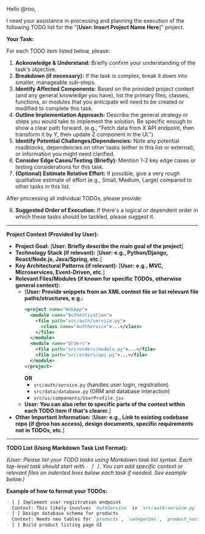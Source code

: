 Hello @roo,

I need your assistance in processing and planning the execution of the following TODO list for the "[**User: Insert Project Name Here**]" project.

**Your Task:**

For each TODO item listed below, please:

1.  **Acknowledge & Understand:** Briefly confirm your understanding of the task's objective.
2.  **Breakdown (if necessary):** If the task is complex, break it down into smaller, manageable sub-steps.
3.  **Identify Affected Components:** Based on the provided project context (and any general knowledge you have), list the primary files, classes, functions, or modules that you anticipate will need to be created or modified to complete this task.
4.  **Outline Implementation Approach:** Describe the general strategy or steps you would take to implement the solution. Be specific enough to show a clear path forward. (e.g., "Fetch data from X API endpoint, then transform it by Y, then update Z component in the UI.")
5.  **Identify Potential Challenges/Dependencies:** Note any potential roadblocks, dependencies on other tasks (either in this list or external), or information you might need clarified.
6.  **Consider Edge Cases/Testing (Briefly):** Mention 1-2 key edge cases or testing considerations for this task.
7.  **(Optional) Estimate Relative Effort:** If possible, give a very rough qualitative estimate of effort (e.g., Small, Medium, Large) compared to other tasks in this list.

After processing all individual TODOs, please provide:

8.  **Suggested Order of Execution:** If there's a logical or dependent order in which these tasks should be tackled, please suggest it.


---

**Project Context (Provided by User):**

*   **Project Goal:** [**User: Briefly describe the main goal of the project**]
*   **Technology Stack (if relevant):** [**User: e.g., Python/Django, React/Node.js, Java/Spring, etc.**]
*   **Key Architectural Patterns (if relevant):** [**User: e.g., MVC, Microservices, Event-Driven, etc.**]
*   **Relevant Files/Modules (if known for specific TODOs, otherwise general context):**
    *   [**User: Provide snippets from an XML context file or list relevant file paths/structures, e.g.:**
        ```xml
        <project name="WebApp">
          <module name="Authentication">
            <file path="src/auth/service.py">
              <class name="AuthService">...</class>
            </file>
          </module>
          <module name="Orders">
            <file path="src/orders/models.py">...</file>
            <file path="src/orders/api.py">...</file>
          </module>
        </project>
        ```
        **OR**
        *   `src/auth/service.py` (handles user login, registration)
        *   `src/data/database.py` (ORM and database interaction)
        *   `src/ui/components/UserProfile.jsx`
    *   **User: You can also refer to specific parts of the context within each TODO item if that's clearer.**]
*   **Other Important Information:** [**User: e.g., Link to existing codebase repo (if @roo has access), design documents, specific requirements not in TODOs, etc.**]

---

**TODO List (Using Markdown Task List Format):**

*(User: Please list your TODO tasks using Markdown task list syntax. Each top-level task should start with `- [ ]`. You can add specific context or relevant files on indented lines below each task if needed. See example below.)*

**Example of how to format your TODOs:**
```markdown
- [ ] Implement user registration endpoint
  Context: This likely involves `AuthService` in `src/auth/service.py` and a new route in `src/routes/auth.py`.
- [ ] Design database schema for products
  Context: Needs new tables for `products`, `categories`, `product_variants`. Affects `src/models/product.py`.
- [ ] Build product listing page UI